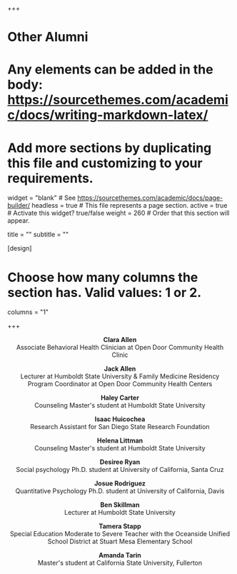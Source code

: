 +++
# Other Alumni
# Any elements can be added in the body: https://sourcethemes.com/academic/docs/writing-markdown-latex/
# Add more sections by duplicating this file and customizing to your requirements.

widget = "blank"  # See https://sourcethemes.com/academic/docs/page-builder/
headless = true  # This file represents a page section.
active = true  # Activate this widget? true/false
weight = 260  # Order that this section will appear.

title = ""
subtitle = ""

[design]
  # Choose how many columns the section has. Valid values: 1 or 2.
  columns = "1"

+++

<p style="text-align:center"><strong>Clara Allen</strong><br>
Associate Behavioral Health Clinician at Open Door Community Health Clinic</p>

<p style="text-align:center"><strong>Jack Allen</strong><br>
Lecturer at Humboldt State University & Family Medicine Residency Program Coordinator at Open Door Community Health Centers</p>

<p style="text-align:center"><strong>Haley Carter</strong><br>
Counseling Master's student at Humboldt State University</p>

<p style="text-align:center"><strong>Isaac Huicochea</strong><br>
Research Assistant for San Diego State Research Foundation</p>

<p style="text-align:center"><strong>Helena Littman</strong><br>
Counseling Master's student at Humboldt State University</p>

<p style="text-align:center"><strong>Desiree Ryan</strong><br>
Social psychology Ph.D. student at University of California, Santa Cruz</p>

<p style="text-align:center"><strong>Josue Rodriguez</strong><br>
Quantitative Psychology Ph.D. student at University of California, Davis</p>

<p style="text-align:center"><strong>Ben Skillman</strong><br>
Lecturer at Humboldt State University</p>

<p style="text-align:center"><strong>Tamera Stapp</strong><br>
Special Education Moderate to Severe Teacher with the Oceanside Unified School District at Stuart Mesa Elementary School</p>

<p style="text-align:center"><strong>Amanda Tarin</strong><br>
Master's student at California State University, Fullerton</p>
